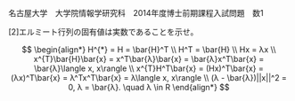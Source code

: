 名古屋大学　大学院情報学研究科　2014年度博士前期課程入試問題　数1

\[2]エルミート行列の固有値は実数であることを示せ。

$$
    \begin{align*}
        H^{*} = H = \bar{H}^T \\
        H^T = \bar{H} \\
        Hx = λx \\
        x^{T}\bar{H}\bar{x} = x^T\bar{λ}\bar{x} = \bar{λ}x^T\bar{x} = \bar{λ}\langle x, x\rangle \\
        x^{T}H^T\bar{x} = (Hx)^T\bar{x} = (λx)^T\bar{x} = λ^Tx^T\bar{x} = λ\langle x, x\rangle \\
        (λ - \bar{λ})||x||^2 = 0,   λ = \bar{λ}. \quad λ \in R
    \end{align*}
$$